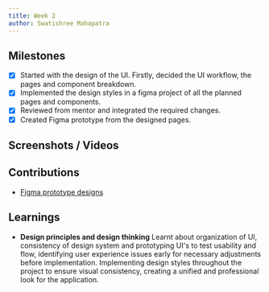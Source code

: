 ```yaml
---
title: Week 2
author: Swatishree Mahapatra
---
```


## Milestones

- [x] Started with the design of the UI. Firstly, decided the UI workflow, the pages and component breakdown.
- [x] Implemented the design styles in a figma project of all the planned pages and components.
- [x] Reviewed from mentor and integrated the required changes.
- [x] Created Figma prototype from the designed pages.

## Screenshots / Videos

## Contributions

- [Figma prototype designs](https://www.figma.com/file/4VwzSk5llNd8Zr7VOVeaic/DocGenerator?type=design&node-id=0-1&mode=design&t=pzVqTrld7eETgatd-0)

## Learnings

- **Design principles and design thinking**
  Learnt about organization of UI, consistency of design system and prototyping UI's to test usability and flow, identifying user experience issues early for necessary adjustments before implementation. Implementing design styles throughout the project to ensure visual consistency, creating a unified and professional look for the application.
